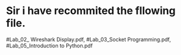 # Sir i have recommited the fllowing file.
#Lab_02_ Wireshark Display.pdf,
#Lab_03_Socket Programming.pdf,
#Lab_05_Introduction to Python.pdf
